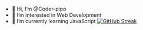 - 👋 Hi, I’m @Coder-pipo
- 👀 I’m interested in Web Development
- 🌱 I’m currently learning JavaScript
[![GitHub Streak](https://github-readme-streak-stats.herokuapp.com/?user=Coder-pipo)](https://git.io/streak-stats)

<!---
Coder-pipo/Coder-pipo is a ✨ special ✨ repository because its `README.md` (this file) appears on your GitHub profile.
You can click the Preview link to take a look at your changes.
--->
